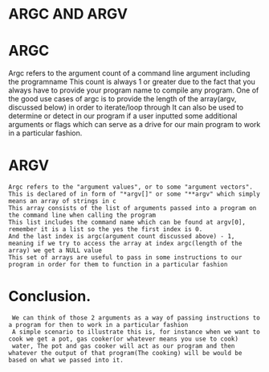 # ARGC AND ARGV

# ARGC 

Argc refers to the argument count of a command line argument including the programname
This count is always 1 or greater due to the fact that you always have to provide
your program name to compile any program. 
One of the good use cases of argc is to provide the length of the array(argv, discussed below) in order to iterate/loop through
It can also be used to determine or detect in our program if a user inputted some additional arguments or flags
which can serve as a drive for our main program to work in a particular fashion.



# ARGV

    Argc refers to the "argument values", or to some "argument vectors".  
    This is declared of in form of "*argv[]" or some "**argv" which simply means an array of strings in c
    This array consists of the list of arguments passed into a program on the command line when calling the program
    This list includes the command name which can be found at argv[0], remember it is a list so the yes the first index is 0.
    And the last index is argc(argument count discussed above) - 1, meaning if we try to access the array at index argc(length of the array) we get a NULL value
    This set of arrays are useful to pass in some instructions to our program in order for them to function in a particular fashion



# Conclusion.

     We can think of those 2 arguments as a way of passing instructions to a program for then to work in a particular fashion
     A simple scenario to illustrate this is, for instance when we want to cook we get a pot, gas cooker(or whatever means you use to cook)
     water, The pot and gas cooker will act as our program and then whatever the output of that program(The cooking) will be would be based on what we passed into it.

